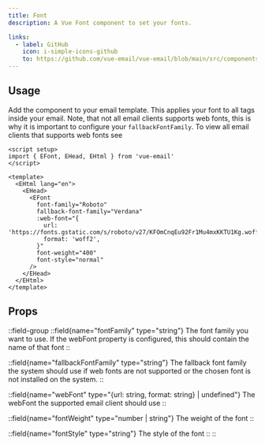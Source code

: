 ```yaml
---
title: Font
description: A Vue Font component to set your fonts.

links:
  - label: GitHub
    icon: i-simple-icons-github
    to: https://github.com/vue-email/vue-email/blob/main/src/components/EFont.vue
---
```


## Usage
Add the component to your email template. This applies your font to all tags inside your email. Note, that not all email clients supports web fonts, this is why it is important to configure your `fallbackFontFamily`. To view all email clients that supports web fonts see

```vue
<script setup>
import { EFont, EHead, EHtml } from 'vue-email'
</script>

<template>
  <EHtml lang="en">
    <EHead>
      <EFont
        font-family="Roboto"
        fallback-font-family="Verdana"
        :web-font="{
          url: 'https://fonts.gstatic.com/s/roboto/v27/KFOmCnqEu92Fr1Mu4mxKKTU1Kg.woff2',
          format: 'woff2',
        }"
        font-weight="400"
        font-style="normal"
      />
    </EHead>
  </EHtml>
</template>
```

## Props

::field-group
  ::field{name="fontFamily" type="string"}
  The font family you want to use. If the webFont property is configured, this should contain the name of that font
  ::

  ::field{name="fallbackFontFamily" type="string"}
  The fallback font family the system should use if web fonts are not supported or the chosen font is not installed on the system.
  ::

  ::field{name="webFont" type="{url: string, format: string} | undefined"}
  The webFont the supported email client should use
  ::

  ::field{name="fontWeight" type="number | string"}
  The weight of the font
  ::

  ::field{name="fontStyle" type="string"}
  The style of the font
  ::
::
